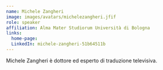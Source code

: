 ```yaml
---
name: Michele Zangheri
image: images/avatars/michelezangheri.jfif
role: speaker
affiliation: Alma Mater Studiorum Università di Bologna
links: 
  home-page: 
  LinkedIn: michele-zangheri-51b64511b
---
```


Michele Zangheri è dottore ed esperto di traduzione televisiva.